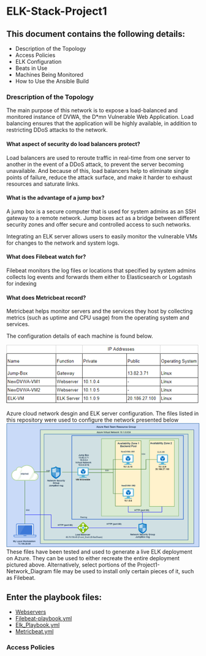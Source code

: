 # ELK-Stack-Project1

## This document contains the following details:
- Description of the Topology
- Access Policies
- ELK Configuration
- Beats in Use
- Machines Being Monitored
- How to Use the Ansible Build

### Drescription of the Topology
The main purpose of this network is to expose a load-balanced and monitored instance of DVWA, the D*mn Vulnerable Web Application.
Load balancing ensures that the application will be highly available, in addition to restricting DDoS attacks to the network.
#### What aspect of security do load balancers protect? 

Load balancers are used to reroute traffic in real-time from one server to another in the event of a DDoS attack, to prevent the server becoming unavailable. And because of this, load balancers help to eliminate single points of failure, reduce the attack surface, and make it harder to exhaust resources and saturate links.

#### What is the advantage of a jump box?
A jump box is a secure computer that is used for system admins as an SSH gateway to a remote network. Jump boxes act as a bridge between different security zones and offer secure and controlled access to such networks. 

Integrating an ELK server allows users to easily monitor the vulnerable VMs for changes to the network and system logs.

#### What does Filebeat watch for?

Filebeat monitors the log files or locations that specified by system admins collects log events and forwards them either to Elasticsearch or Logstash for indexing

#### What does Metricbeat record?

Metricbeat helps monitor servers and the services they host by collecting metrics (such as uptime and CPU usage) from the operating system and services. 


The configuration details of each machine is found below.

![](https://github.com/ArelysB/ELK-Stack-Project1/blob/master/Images/IP-config.PNG)


Azure cloud network desgin and ELK server configuration.
The files listed in this repository were used to configure the network presented below
![](https://github.com/ArelysB/ELK-Stack-Project1/blob/master/Network-Diagram/ELK-Stack-Project1-Network_Diagram.PNG)
These files have been tested and used to generate a live ELK deployment on Azure. They can be used to either recreate the entire deployment pictured above. Alternatively, select portions of the Project1-Network_Diagram file may be used to install only certain pieces of it, such as Filebeat.
## Enter the playbook files:
- [Webservers](https://github.com/ArelysB/ELK-Stack-Project1/blob/master/Ansible/webserversYML.txt)
- [Filebeat-playbook.yml](https://github.com/ArelysB/ELK-Stack-Project1/blob/master/Ansible/filebeatsyml.txt)
- [Elk_Playbook.yml](https://github.com/ArelysB/ELK-Stack-Project1/blob/master/Ansible/ELK_Playbook.txt)
- [Metricbeat.yml](https://github.com/ArelysB/ELK-Stack-Project1/blob/master/Ansible/MetricbeatsYML.txt)





### Access Policies

